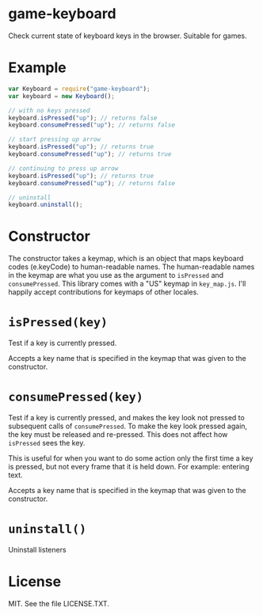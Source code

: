 # game-keyboard

Check current state of keyboard keys in the browser. Suitable for games.

# Example

```javascript
var Keyboard = require("game-keyboard");
var keyboard = new Keyboard();

// with no keys pressed
keyboard.isPressed("up"); // returns false
keyboard.consumePressed("up"); // returns false

// start pressing up arrow
keyboard.isPressed("up"); // returns true
keyboard.consumePressed("up"); // returns true

// continuing to press up arrow
keyboard.isPressed("up"); // returns true
keyboard.consumePressed("up"); // returns false

// uninstall
keyboard.uninstall();
```

# Constructor

The constructor takes a keymap, which is an object that maps keyboard codes (e.keyCode) to human-readable names.
The human-readable names in the keymap are what you use as the argument to `isPressed` and `consumePressed`.
This library comes with a "US" keymap in `key_map.js`. I'll happily accept contributions for keymaps of other locales.

# `isPressed(key)`

Test if a key is currently pressed.

Accepts a key name that is specified in the keymap that was given to the constructor.

# `consumePressed(key)`

Test if a key is currently pressed, and makes the key look not pressed to subsequent calls of `consumePressed`.
To make the key look pressed again, the key must be released and re-pressed. This does not affect how `isPressed` sees the key.

This is useful for when you want to do some action only the first time a key is pressed, but not every frame that it is held down. For example: entering text.

Accepts a key name that is specified in the keymap that was given to the constructor.

# `uninstall()`

Uninstall listeners

# License

MIT. See the file LICENSE.TXT.
